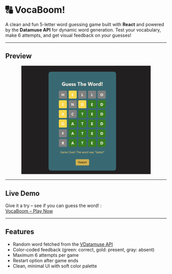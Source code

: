 # 🔠 VocaBoom!

A clean and fun 5-letter word guessing game built with **React** and powered by the **Datamuse API** for dynamic word generation.
Test your vocabulary, make 6 attempts, and get visual feedback on your guesses!

---

##  Preview

<p align="center">
  <img src="./preview.png" width="80%" alt="Game Preview" />
</p>

---

##  Live Demo

Give it a try – see if you can guess the word! :  
<a href="https://voca-boom.vercel.app/" target="_blank">VocaBoom – Play Now</a>

---

##  Features

-  Random word fetched from the <a href="https://www.datamuse.com/api/" target="_blank">VDatamuse API</a>
-  Color-coded feedback (green: correct, gold: present, gray: absent)
-  Maximum 6 attempts per game
-  Restart option after game ends
-  Clean, minimal UI with soft color palette